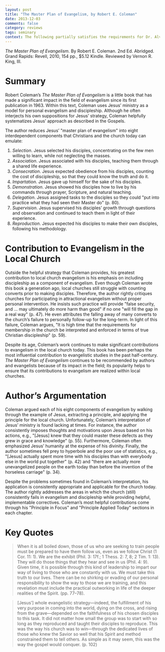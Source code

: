 ```yaml
---
layout: post
title: "The Master Plan of Evangelism, by Robert E. Coleman"
date: 2013-12-03
comments: false
category: reviews
tags: seminary
context: The following partially satisfies the requirements for Dr. Alvin Reid's 9Marks Evangelism Conference class at Southeastern Baptist Theological Seminary.
---
```


*The Master Plan of Evangelism*. By Robert E. Coleman. 2nd Ed. Abridged. Grand Rapids: Revell, 2010, 154 pp., $5.12 Kindle. Reviewed by Vernon R. King, III.

# Summary

Robert Coleman’s *The Master Plan of Evangelism* is a little book that has made a significant impact in the field of evangelism since its first publication in 1963. Within this text, Coleman uses Jesus’ ministry as a model for personal evangelism and discipleship. Although he often interjects his own suppositions for Jesus’ strategy, Coleman helpfully systematizes Jesus’ approach as described in the Gospels.

The author reduces Jesus’ "master plan of evangelism" into eight interdependent components that Christians and the church today can emulate:

1.	*Selection*. Jesus selected his disciples, concentrating on the few men willing to learn, while not neglecting the masses.
2.	*Association*. Jesus associated with his disciples, teaching them through a shared life experience.
3.	*Consecration*. Jesus expected obedience from his disciples, counting the cost of discipleship, so that they could know the truth and do it.
4.	*Impartation*. Jesus gave up himself for the sake of his disciples.
5.	*Demonstration*. Jesus showed his disciples how to live by his commands through prayer, Scripture, and natural teaching.
6.	*Delegation*. Jesus assigned tasks to the disciples so they could "put into practice what they had seen their Master do" (p. 80).
7.	*Supervision*. Jesus supervised his disciples’ growth through questions and observation and continued to teach them in light of their experience.
8.	*Reproduction*. Jesus expected his disciples to make their own disciples, following his methodology.

# Contribution to Evangelism in the Local Church

Outside the helpful strategy that Coleman provides, his greatest contribution to local church evangelism is his emphasis on including discipleship as a component of evangelism. Even though Coleman wrote this book a generation ago, local churches still struggle with counting converts prior to making disciples. Therefore, the author rightly critiques churches for participating in attractional evangelism without proper personal intervention. He insists such practice will provide "false security, and … may ultimately do more harm than good" if no one "will fill the gap in a real way" (p. 47). He even attributes the falling away of many converts to the church’s failure to personally follow-up for the long-term. In light of this failure, Coleman argues, "It is high time that the requirements for membership in the church be interpreted and enforced in terms of true Christian discipleship" (p. 59).

Despite its age, Coleman’s work continues to make significant contributions to evangelism in the local church today. This book has been perhaps the most influential contribution to evangelistic studies in the past half-century. *The Master Plan of Evangelism* continues to be recommended by authors and evangelists because of its impact in the field; its popularity helps to ensure that its contributions to evangelism are realized within local churches.

# Author’s Argumentation

Coleman argued each of his eight components of evangelism by walking through the example of Jesus, extracting a principle, and applying the principle for the local church. Unfortunately, Coleman’s interpretation of Jesus’ ministry is found lacking at times. For instance, the author consistently imposes thoughts and motivations upon Jesus based on his actions, e.g., "[Jesus] knew that they could master these defects as they grew in grace and knowledge" (p. 55). Furthermore, Coleman often emphasized Jesus’ humanity at the expense of his divinity. Finally, the author sometimes fell prey to hyperbole and the poor use of statistics, e.g., "[Jesus] actually spent more time with his disciples than with everybody else in the world put together" (p. 42) and "there are actually more unevangelized people on the earth today than before the invention of the horseless carriage" (p. 34).

Despite the problems sometimes found in Coleman’s interpretation, his application is consistently appropriate and applicable for the church today. The author rightly addresses the areas in which the church (still) consistently fails in evangelism and discipleship while providing helpful, implementable correctives. Coleman’s most helpful contributions come through his "Principle in Focus" and "Principle Applied Today" sections in each chapter.

# Key Quotes

> When it is all boiled down, those of us who are seeking to train people must be prepared to have them follow us, even as we follow Christ (1 Cor. 11: 1). We are the exhibit (Phil. 3: 17f.; 1 Thess. 2: 7, 8; 2 Tim. 1: 13). They will do those things that they hear and see in us (Phil. 4: 9). Given time, it is possible through this kind of leadership to impart our way of living to those who are constantly with us. We must take this truth to our lives. There can be no shirking or evading of our personal responsibility to show the way to those we are training, and this revelation must include the practical outworking in life of the deeper realities of the Spirit. (pp. 77–78).

> [Jesus’] whole evangelistic strategy—indeed, the fulfillment of his very purpose in coming into the world, dying on the cross, and rising from the grave—depended on the faithfulness of his chosen disciples to this task. It did not matter how small the group was to start with so long as they reproduced and taught their disciples to reproduce. This was the way his church was to win—through the dedicated lives of those who knew the Savior so well that his Spirit and method constrained them to tell others. As simple as it may seem, this was the way the gospel would conquer. (p. 102)
